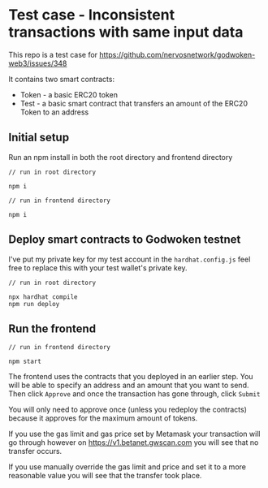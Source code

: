 # Test case - Inconsistent transactions with same input data

This repo is a test case for https://github.com/nervosnetwork/godwoken-web3/issues/348

It contains two smart contracts:
- Token - a basic ERC20 token
- Test - a basic smart contract that transfers an amount of the ERC20 Token to an address

## Initial setup
Run an npm install in both the root directory and frontend directory

```shell
// run in root directory

npm i
```

```
// run in frontend directory

npm i
```

## Deploy smart contracts to Godwoken testnet
I've put my private key for my test account in the `hardhat.config.js` feel free to replace this with your test wallet's private key.

```shell
// run in root directory

npx hardhat compile
npm run deploy
```

## Run the frontend
```shell
// run in frontend directory

npm start
```

The frontend uses the contracts that you deployed in an earlier step. You will be able to specify an address and an amount that you want to send. Then click `Approve` and once the transaction has gone through, click `Submit`

You will only need to approve once (unless you redeploy the contracts) because it approves for the maximum amount of tokens.

If you use the gas limit and gas price set by Metamask your transaction will go through however on https://v1.betanet.gwscan.com you will see that no transfer occurs.

If you use manually override the gas limit and price and set it to a more reasonable value you will see that the transfer took place.